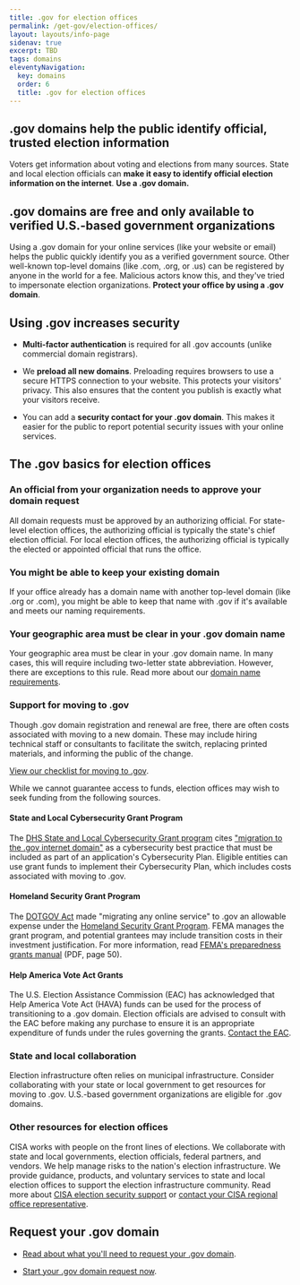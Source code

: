 ```yaml
---
title: .gov for election offices
permalink: /get-gov/election-offices/
layout: layouts/info-page
sidenav: true
excerpt: TBD
tags: domains
eleventyNavigation:
  key: domains
  order: 6
  title: .gov for election offices
---
```

## .gov domains help the public identify official, trusted election information

Voters get information about voting and elections from many sources. State and local election officials can **make it easy to identify official election information on the internet**. **Use a .gov domain.**

## .gov domains are free and only available to verified U.S.-based government organizations

Using a .gov domain for your online services (like your website or email) helps the public quickly identify you as a verified government source. Other well-known top-level domains (like .com, .org, or .us) can be registered by anyone in the world for a fee. Malicious actors know this, and they've tried to impersonate election organizations. **Protect your office by using a .gov domain**.

## Using .gov increases security

- **Multi-factor authentication** is required for all .gov accounts (unlike commercial domain registrars).

- We **preload all new domains**. Preloading requires browsers to use a secure HTTPS connection to your website. This protects your visitors' privacy. This also ensures that the content you publish is exactly what your visitors receive.

- You can add a **security contact for your .gov domain**. This makes it easier for the public to report potential security issues with your online services.

## The .gov basics for election offices

### An official from your organization needs to approve your domain request

All domain requests must be approved by an authorizing official. For state-level election offices, the authorizing official is typically the state's chief election official. For local election offices, the authorizing official is typically the elected or appointed official that runs the office.

### You might be able to keep your existing domain

If your office already has a domain name with another top-level domain (like .org or .com), you might be able to keep that name with .gov if it's available and meets our naming requirements.

### Your geographic area must be clear in your .gov domain name

Your geographic area must be clear in your .gov domain name. In many cases, this will require including two-letter state abbreviation.  However, there are exceptions to this rule. Read more about our [domain name requirements](#).

### Support for moving to .gov

Though .gov domain registration and renewal are free, there are often costs associated with moving to a new domain. These may include hiring technical staff or consultants to facilitate the switch, replacing printed materials, and informing the public of the change.

[View our checklist for moving to .gov](#).

While we cannot guarantee access to funds, election offices may wish to seek funding from the following sources.

#### State and Local Cybersecurity Grant Program 

The [DHS State and Local Cybersecurity Grant program](https://www.cisa.gov/state-and-local-cybersecurity-grant-program) cites ["migration to the .gov internet domain"](https://www.cisa.gov/state-and-local-cybersecurity-grant-program-frequently-asked-questions) as a cybersecurity best practice that must be included as part of an application's Cybersecurity Plan. Eligible entities can use grant funds to implement their Cybersecurity Plan, which includes costs associated with moving to .gov.

#### Homeland Security Grant Program

The [DOTGOV Act](https://www.congress.gov/bill/116th-congress/house-bill/133/text/enr) made "migrating any online service" to .gov an allowable expense under the [Homeland Security Grant Program](https://www.fema.gov/grants/preparedness/homeland-security).  FEMA manages the grant program, and potential grantees may include transition costs in their investment justification. For more information, read [FEMA's preparedness grants manual](https://www.fema.gov/sites/default/files/documents/FEMA_2021-Preparedness-Grants-Manual_02-19-2021.pdf#page=50) (PDF, page 50).

#### Help America Vote Act Grants
The U.S. Election Assistance Commission (EAC) has acknowledged that Help America Vote Act (HAVA) funds can be used for the process of transitioning to a .gov domain. Election officials are advised to consult with the EAC before making any purchase to ensure it is an appropriate expenditure of funds under the rules governing the grants.  [Contact the EAC](https://www.eac.gov/contactuseac).

### State and local collaboration
Election infrastructure often relies on municipal infrastructure.  Consider collaborating with your state or local government to get resources for moving to .gov. U.S.-based government organizations are eligible for .gov domains.

### Other resources for election offices

CISA works with people on the front lines of elections. We collaborate with state and local governments, election officials, federal partners, and vendors. We help manage risks to the nation's election infrastructure. We provide guidance, products, and voluntary services to state and local election offices to support the election infrastructure community. Read more about [CISA election security support](https://www.cisa.gov/election-security) or [contact your CISA regional office representative](https://www.cisa.gov/cisa-regions).

## Request your .gov domain

- [Read about what you'll need to request your .gov domain](#).

- [Start your .gov domain request now](#).
